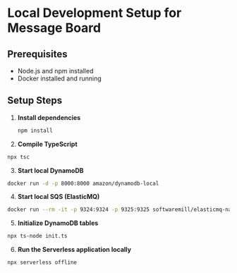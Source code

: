 # Local Development Setup for Message Board

## Prerequisites

- Node.js and npm installed
- Docker installed and running

## Setup Steps

1. **Install dependencies**

   ```bash
   npm install
   ```

2. **Compile TypeScript**
  
  ```bash
  npx tsc
  ```

3. **Start local DynamoDB**
  ```bash
  docker run -d -p 8000:8000 amazon/dynamodb-local
  ```

4. **Start local SQS (ElasticMQ)**
  ```bash
  docker run --rm -it -p 9324:9324 -p 9325:9325 softwaremill/elasticmq-native
  ```

5. **Initialize DynamoDB tables**
  ```bash
  npx ts-node init.ts
  ```

6. **Run the Serverless application locally**
  ```bash
  npx serverless offline
  ```